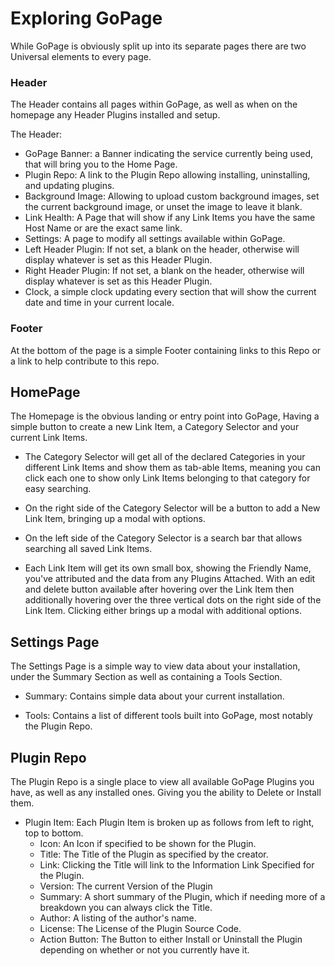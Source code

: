 # Exploring GoPage

While GoPage is obviously split up into its separate pages there are two Universal elements to every page.

### Header

The Header contains all pages within GoPage, as well as when on the homepage any Header Plugins installed and setup.

The Header:

* GoPage Banner: a Banner indicating the service currently being used, that will bring you to the Home Page.
* Plugin Repo: A link to the Plugin Repo allowing installing, uninstalling, and updating plugins.
* Background Image: Allowing to upload custom background images, set the current background image, or unset the image to leave it blank.
* Link Health: A Page that will show if any Link Items you have the same Host Name or are the exact same link.
* Settings: A page to modify all settings available within GoPage.
* Left Header Plugin: If not set, a blank on the header, otherwise will display whatever is set as this Header Plugin.
* Right Header Plugin: If not set, a blank on the header, otherwise will display whatever is set as this Header Plugin.
* Clock, a simple clock updating every section that will show the current date and time in your current locale.

### Footer

At the bottom of the page is a simple Footer containing links to this Repo or a link to help contribute to this repo.

## HomePage

The Homepage is the obvious landing or entry point into GoPage, Having a simple button to create a new Link Item, a Category Selector and your current Link Items.

* The Category Selector will get all of the declared Categories in your different Link Items and show them as tab-able Items, meaning you can click each one to show only Link Items belonging to that category for easy searching.

* On the right side of the Category Selector will be a button to add a New Link Item, bringing up a modal with options.

* On the left side of the Category Selector is a search bar that allows searching all saved Link Items.

* Each Link Item will get its own small box, showing the Friendly Name, you've attributed and the data from any Plugins Attached. With an edit and delete button available after hovering over the Link Item then additionally hovering over the three vertical dots on the right side of the Link Item. Clicking either brings up a modal with additional options.

## Settings Page

The Settings Page is a simple way to view data about your installation, under the Summary Section as well as containing a Tools Section.

* Summary: Contains simple data about your current installation.

* Tools: Contains a list of different tools built into GoPage, most notably the Plugin Repo.

## Plugin Repo

The Plugin Repo is a single place to view all available GoPage Plugins you have, as well as any installed ones. Giving you the ability to Delete or Install them.

* Plugin Item: Each Plugin Item is broken up as follows from left to right, top to bottom.
  * Icon: An Icon if specified to be shown for the Plugin.
  * Title: The Title of the Plugin as specified by the creator.
  * Link: Clicking the Title will link to the Information Link Specified for the Plugin.
  * Version: The current Version of the Plugin
  * Summary: A short summary of the Plugin, which if needing more of a breakdown you can always click the Title.
  * Author: A listing of the author's name.
  * License: The License of the Plugin Source Code.
  * Action Button: The Button to either Install or Uninstall the Plugin depending on whether or not you currently have it.
